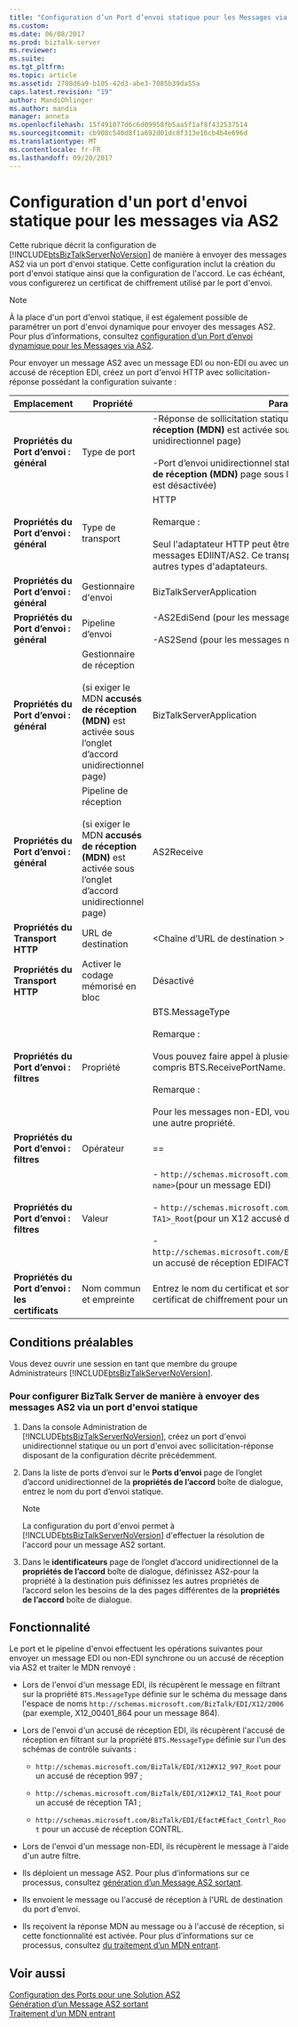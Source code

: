 ```yaml
---
title: "Configuration d’un Port d’envoi statique pour les Messages via AS2 | Documents Microsoft"
ms.custom: 
ms.date: 06/08/2017
ms.prod: biztalk-server
ms.reviewer: 
ms.suite: 
ms.tgt_pltfrm: 
ms.topic: article
ms.assetid: 2708d6a9-b105-42d3-abe3-7085b39da55a
caps.latest.revision: "19"
author: MandiOhlinger
ms.author: mandia
manager: anneta
ms.openlocfilehash: 15f491077d6c6d09958fb5aa5f1af8f432537514
ms.sourcegitcommit: cb908c540d8f1a692d01dc8f313e16cb4b4e696d
ms.translationtype: MT
ms.contentlocale: fr-FR
ms.lasthandoff: 09/20/2017
---
```

# <a name="configuring-a-static-send-port-for-messages-over-as2"></a>Configuration d'un port d'envoi statique pour les messages via AS2
Cette rubrique décrit la configuration de [!INCLUDE[btsBizTalkServerNoVersion](../includes/btsbiztalkservernoversion-md.md)] de manière à envoyer des messages AS2 via un port d'envoi statique. Cette configuration inclut la création du port d'envoi statique ainsi que la configuration de l'accord. Le cas échéant, vous configurerez un certificat de chiffrement utilisé par le port d'envoi.  
  
> [!NOTE]
>  À la place d'un port d'envoi statique, il est également possible de paramétrer un port d'envoi dynamique pour envoyer des messages AS2. Pour plus d’informations, consultez [configuration d’un Port d’envoi dynamique pour les Messages via AS2](../core/configuring-a-dynamic-send-port-for-messages-over-as2.md).  
  
 Pour envoyer un message AS2 avec un message EDI ou non-EDI ou avec un accusé de réception EDI, créez un port d'envoi HTTP avec sollicitation-réponse possédant la configuration suivante :  
  
|Emplacement|Propriété|Paramètre|  
|--------------|--------------|-------------|  
|**Propriétés du Port d’envoi : général**|Type de port|-Réponse de sollicitation statique (si exiger le MDN **accusés de réception (MDN)** est activée sous l’onglet d’accord unidirectionnel page)<br /><br /> -Port d’envoi unidirectionnel statiques (si exiger le MDN **accusés de réception (MDN)** page sous l’onglet d’accord unidirectionnel est désactivée)|  
|**Propriétés du Port d’envoi : général**|Type de transport|HTTP<br /><br /> Remarque :<br /><br /> Seul l'adaptateur HTTP peut être utilisé pour le transport des messages EDIINT/AS2. Ce transport ne fonctionne pas avec les autres types d'adaptateurs.|  
|**Propriétés du Port d’envoi : général**|Gestionnaire d'envoi|BizTalkServerApplication|  
|**Propriétés du Port d’envoi : général**|Pipeline d’envoi|-AS2EdiSend (pour les messages codée au format EDI)<br /><br /> -AS2Send (pour les messages non-EDI)|  
|**Propriétés du Port d’envoi : général**|Gestionnaire de réception<br /><br /> (si exiger le MDN **accusés de réception (MDN)** est activée sous l’onglet d’accord unidirectionnel page)|BizTalkServerApplication|  
|**Propriétés du Port d’envoi : général**|Pipeline de réception<br /><br /> (si exiger le MDN **accusés de réception (MDN)** est activée sous l’onglet d’accord unidirectionnel page)|AS2Receive|  
|**Propriétés du Transport HTTP**|URL de destination|\<Chaîne d’URL de destination >|  
|**Propriétés du Transport HTTP**|Activer le codage mémorisé en bloc|Désactivé|  
|**Propriétés du Port d’envoi : filtres**|Propriété|BTS.MessageType<br /><br /> Remarque :<br /><br /> Vous pouvez faire appel à plusieurs expressions de filtre, y compris BTS.ReceivePortName.<br /><br /> Remarque :<br /><br /> Pour les messages non-EDI, vous devrez effectuer le filtrage sur une autre propriété.|  
|**Propriétés du Port d’envoi : filtres**|Opérateur|==|  
|**Propriétés du Port d’envoi : filtres**|Valeur|- `http://schemas.microsoft.com/BizTalk/EDI/X12/2006#<schema name>`(pour un message EDI)<br /><br /> -                   `http://schemas.microsoft.com/Edi/X12#X12_<997 or TA1>_Root`(pour un X12 accusé de réception)<br /><br /> -                   `http://schemas.microsoft.com/Edi/Efact#Efact_Contrl_Root`(pour un accusé de réception EDIFACT)|  
|**Propriétés du Port d’envoi : les certificats**|Nom commun et empreinte|Entrez le nom du certificat et son empreinte si vous utilisez un certificat de chiffrement pour un message AS2 sortant.|  
  
## <a name="prerequisites"></a>Conditions préalables  
 Vous devez ouvrir une session en tant que membre du groupe Administrateurs [!INCLUDE[btsBizTalkServerNoVersion](../includes/btsbiztalkservernoversion-md.md)].  
  
### <a name="to-configure-biztalk-server-to-send-as2-messages-over-a-static-send-port"></a>Pour configurer BizTalk Server de manière à envoyer des messages AS2 via un port d'envoi statique  
  
1.  Dans la console Administration de [!INCLUDE[btsBizTalkServerNoVersion](../includes/btsbiztalkservernoversion-md.md)], créez un port d'envoi unidirectionnel statique ou un port d'envoi avec sollicitation-réponse disposant de la configuration décrite précédemment.  
  
2.  Dans la liste de ports d’envoi sur le **Ports d’envoi** page de l’onglet d’accord unidirectionnel de la **propriétés de l’accord** boîte de dialogue, entrez le nom du port d’envoi statique.  
  
    > [!NOTE]
    >  La configuration du port d'envoi permet à [!INCLUDE[btsBizTalkServerNoVersion](../includes/btsbiztalkservernoversion-md.md)] d'effectuer la résolution de l'accord pour un message AS2 sortant.  
  
3.  Dans le **identificateurs** page de l’onglet d’accord unidirectionnel de la **propriétés de l’accord** boîte de dialogue, définissez AS2-pour la propriété à la destination puis définissez les autres propriétés de l’accord selon les besoins de la des pages différentes de la **propriétés de l’accord** boîte de dialogue.  
  
## <a name="functionality"></a>Fonctionnalité  
 Le port et le pipeline d'envoi effectuent les opérations suivantes pour envoyer un message EDI ou non-EDI synchrone ou un accusé de réception via AS2 et traiter le MDN renvoyé :  
  
-   Lors de l'envoi d'un message EDI, ils récupèrent le message en filtrant sur la propriété `BTS.MessageType` définie sur le schéma du message dans l'espace de noms `http://schemas.microsoft.com/BizTalk/EDI/X12/2006` (par exemple, X12_00401_864 pour un message 864).  
  
-   Lors de l'envoi d'un accusé de réception EDI, ils récupèrent l'accusé de réception en filtrant sur la propriété `BTS.MessageType` définie sur l'un des schémas de contrôle suivants :  
  
    -   `http://schemas.microsoft.com/BizTalk/EDI/X12#X12_997_Root` pour un accusé de réception 997 ;  
  
    -   `http://schemas.microsoft.com/BizTalk/EDI/X12#X12_TA1_Root` pour un accusé de réception TA1 ;  
  
    -   `http://schemas.microsoft.com/BizTalk/EDI/Efact#Efact_Contrl_Root` pour un accusé de réception CONTRL.  
  
-   Lors de l'envoi d'un message non-EDI, ils récupèrent le message à l'aide d'un autre filtre.  
  
-   Ils déploient un message AS2. Pour plus d’informations sur ce processus, consultez [génération d’un Message AS2 sortant](../core/generating-an-outgoing-as2-message.md).  
  
-   Ils envoient le message ou l'accusé de réception à l'URL de destination du port d'envoi.  
  
-   Ils reçoivent la réponse MDN au message ou à l'accusé de réception, si cette fonctionnalité est activée. Pour plus d’informations sur ce processus, consultez [du traitement d’un MDN entrant](../core/processing-an-incoming-mdn.md).  
  
## <a name="see-also"></a>Voir aussi  
 [Configuration des Ports pour une Solution AS2](../core/configuring-ports-for-an-as2-solution.md)   
 [Génération d’un Message AS2 sortant](../core/generating-an-outgoing-as2-message.md)   
 [Traitement d’un MDN entrant](../core/processing-an-incoming-mdn.md)